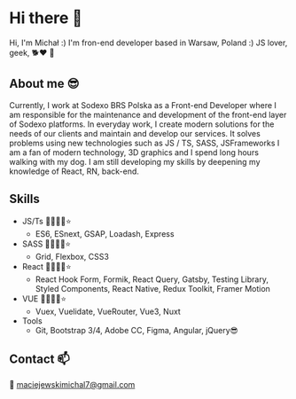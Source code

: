 # Hi there 👋
Hi, I'm Michał :) I'm fron-end developer based in Warsaw, Poland :) JS lover, geek, 🐕❤ 🤣

## About me 😎
Currently, I work at Sodexo BRS Polska as a Front-end Developer where I am responsible for the maintenance and development of the front-end layer of Sodexo platforms.
In everyday work, I create modern solutions for the needs of our clients and maintain and develop our services.
It solves problems using new technologies such as JS / TS, SASS, JSFrameworks
I am a fan of modern technology, 3D graphics and I spend long hours walking with my dog.
I am still developing my skills by deepening my knowledge of React, RN, back-end.

## Skills
- JS/Ts 🌟🌟🌟🌟⭐
  - ES6, ESnext, GSAP, Loadash, Express
- SASS 🌟🌟🌟🌟⭐
  - Grid, Flexbox, CSS3
- React 🌟🌟🌟🌟⭐
  - React Hook Form, Formik, React Query, Gatsby, Testing Library, Styled Components, React Native, Redux Toolkit, Framer Motion
- VUE 🌟🌟🌟🌟⭐
  - Vuex, Vuelidate, VueRouter, Vue3, Nuxt
- Tools
  - Git, Bootstrap 3/4, Adobe CC, Figma, Angular, jQuery😎


## Contact 📫

📧 maciejewskimichal7@gmail.com

<!--
**maciejka7/maciejka7** is a ✨ _special_ ✨ repository because its `README.md` (this file) appears on your GitHub profile.

Here are some ideas to get you started:

- 🔭 I’m currently working on ...
- 🌱 I’m currently learning ...
- 👯 I’m looking to collaborate on ...
- 🤔 I’m looking for help with ...
- 💬 Ask me about ...
- 📫 How to reach me: ...
- 😄 Pronouns: ...
- ⚡ Fun fact: ...
-->
